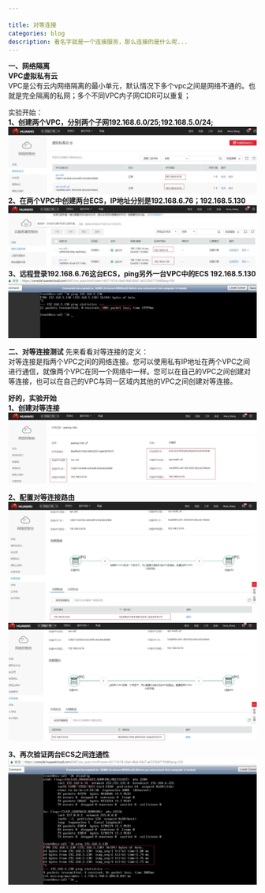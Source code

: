 ```yaml
---

title: 对等连接
categories: blog
description: 看名字就是一个连接服务，那么连接的是什么呢...
---
```


**一、网络隔离**  
**VPC虚拟私有云**  
VPC是公有云内网络隔离的最小单元，默认情况下多个vpc之间是网络不通的。也就是完全隔离的私网；多个不同VPC内子网CIDR可以重复；  

实验开始：  
**1、创建两个VPC，分别两个子网192.168.6.0/25;192.168.5.0/24;**  
![](/images/pubcloud/twovpc.jpg)  
**2、在两个VPC中创建两台ECS，IP地址分别是192.168.6.76；192.168.5.130**    
![](/images/pubcloud/twoecsdiffentvpc.jpg)  
**3、远程登录192.168.6.76这台ECS，ping另外一台VPC中的ECS 192.168.5.130**    
![](/images/pubcloud/pingresultfailed.jpg)  

**二、对等连接测试**
先来看看对等连接的定义：  
对等连接是指两个VPC之间的网络连接。您可以使用私有IP地址在两个VPC之间进行通信，就像两个VPC在同一个网络中一样。您可以在自己的VPC之间创建对等连接，也可以在自己的VPC与同一区域内其他的VPC之间创建对等连接。  

**好的，实验开始**    
**1、创建对等连接**   
![](/images/pubcloud/peering.jpg)    

**2、配置对等连接路由**  
![](/images/pubcloud/peerrouterlocal.jpg)  
![](/images/pubcloud/peerrouterremote.jpg)  

**3、再次验证两台ECS之间连通性**  
![](/images/pubcloud/pingresult.jpg)  


